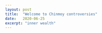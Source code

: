 ```yaml
---
layout: post
title:  "Welcome to Chinmoy controversies"
date:   2020-06-25
excerpt: "inner wealth"
---
```

